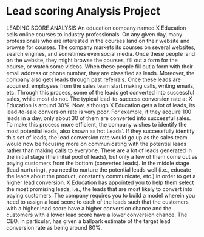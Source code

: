 # Lead scoring Analysis Project
LEADING SCORE ANALYSIS
An education company named X Education sells online courses to industry professionals. On any given day, many professionals who are interested in the courses land on their website and browse for courses.
The company markets its courses on several websites, search engines, and sometimes even social media. Once these people land on the website, they might browse the courses, fill out a form for the course, or watch some videos. When these people fill out a form with their email address or phone number, they are classified as leads. Moreover, the company also gets leads through past referrals. Once these leads are acquired, employees from the sales team start making calls, writing emails, etc. Through this process, some of the leads get converted into successful sales, while most do not. The typical lead-to-success conversion rate at X Education is around 30%.
Now, although X Education gets a lot of leads, its lead-to-sale conversion rate is very poor. For example, if they acquire 100 leads in a day, only about 30 of them are converted into successful sales. To make this process more efficient, the company wishes to identify the most potential leads, also known as hot Leads’. If they successfully identify this set of leads, the lead conversion rate would go up as the sales team would now be focusing more on communicating with the potential leads rather than making calls to everyone.
There are a lot of leads generated in the initial stage (the initial pool of leads), but only a few of them come out as paying customers from the bottom (converted leads). In the middle stage (lead nurturing), you need to nurture the potential leads well (i.e., educate the leads about the product, constantly communicate, etc.) in order to get a higher lead conversion.
X Education has appointed you to help them select the most promising leads, i.e., the leads that are most likely to convert into paying customers. The company requires you to build a model wherein you need to assign a lead score to each of the leads such that the customers with a higher lead score have a higher conversion chance and the customers with a lower lead score have a lower conversion chance. The CEO, in particular, has given a ballpark estimate of the target lead conversion rate as being around 80%.
